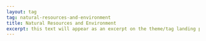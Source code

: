 ```yaml
---
layout: tag
tag: natural-resources-and-environment
title: Natural Resources and Environment
excerpt: this text will appear as an excerpt on the theme/tag landing page
---
```

